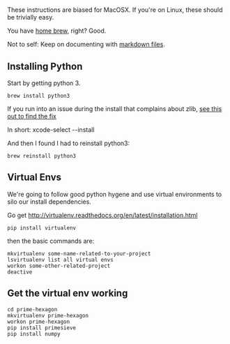 
# 

These instructions are biased for MacOSX. If you're on Linux, these should be trivially easy.

You have [home brew](http://brew.sh/), right? Good.

Not to self: Keep on documenting with [markdown files](https://daringfireball.net/projects/markdown/basics).

## Installing Python

Start by getting python 3.

    brew install python3

If you run into an issue during the install that complains about zlib, [see this out to find the fix](https://github.com/Homebrew/homebrew/issues/23717)

In short:
    xcode-select --install

And then I found I had to reinstall python3:

    brew reinstall python3

## Virtual Envs

We're going to follow good python hygene and use virtual environments to silo our install dependencies. 

Go get  http://virtualenv.readthedocs.org/en/latest/installation.html

    pip install virtualenv

then the basic commands are:

    mkvirtualenv some-name-related-to-your-project
    lsvirtualenv list all virtual envs
    workon some-other-related-project
    deactive

## Get the virtual env working

    cd prime-hexagon
    mkvirtualenv prime-hexagon
    workon prime-hexagon
    pip install primesieve
    pip install numpy





